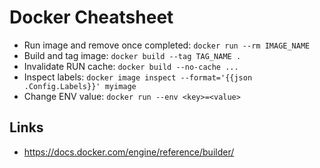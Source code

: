 # Docker Cheatsheet

- Run image and remove once completed: `docker run --rm IMAGE_NAME`
- Build and tag image: `docker build --tag TAG_NAME .`
- Invalidate RUN cache: `docker build --no-cache ...`
- Inspect labels: `docker image inspect --format='{{json .Config.Labels}}' myimage`
- Change ENV value: `docker run --env <key>=<value>`

## Links

- <https://docs.docker.com/engine/reference/builder/>